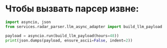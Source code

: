 # **Чтобы вызвать парсер извне:**
```Python
import asyncio, json
from services.radar_parser.llm_async_adapter import build_llm_payload

payload = asyncio.run(build_llm_payload(hours=48))
print(json.dumps(payload, ensure_ascii=False, indent=2))
```
